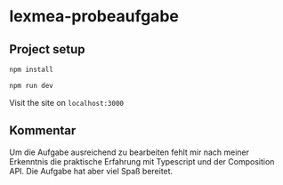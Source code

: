 # lexmea-probeaufgabe

## Project setup

```bash
npm install
```

```bash
npm run dev
```

Visit the site on `localhost:3000`

## Kommentar

Um die Aufgabe ausreichend zu bearbeiten fehlt mir nach meiner Erkenntnis die praktische Erfahrung mit Typescript und der Composition API. Die Aufgabe hat aber viel Spaß bereitet.
